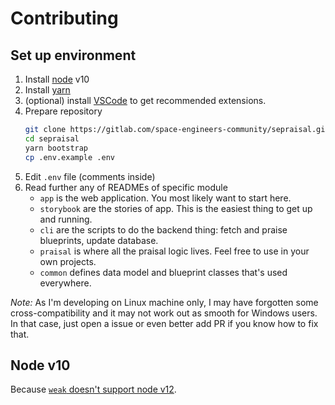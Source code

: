 Contributing
================================================================================




Set up environment
--------------------------------------------------------------------------------

1. Install [node](http://nodejs.org) v10
2. Install [yarn](http://yarnpkg.com)
3. (optional) install [VSCode](https://code.visualstudio.com/Download) to get recommended extensions.
4. Prepare repository
    ```sh
    git clone https://gitlab.com/space-engineers-community/sepraisal.git
    cd sepraisal
    yarn bootstrap
    cp .env.example .env
    ```
5. Edit `.env` file (comments inside)
6. Read further any of READMEs of specific module
    - `app` is the web application. You most likely want to start here.
    - `storybook` are the stories of app. This is the easiest thing to get up and running.
    - `cli` are the scripts to do the backend thing: fetch and praise blueprints, update database.
    - `praisal` is where all the praisal logic lives. Feel free to use in your own projects.
    - `common` defines data model and blueprint classes that's used everywhere.


*Note:* As I'm developing on Linux machine only, I may have forgotten some cross-compatibility and it may not work out as smooth for Windows users. In that case, just open a issue or even better add PR if you know how to fix that.


Node v10
--------------------------------------------------------------------------------

Because [`weak` doesn't support node v12](https://github.com/TooTallNate/node-weak/issues/99).
